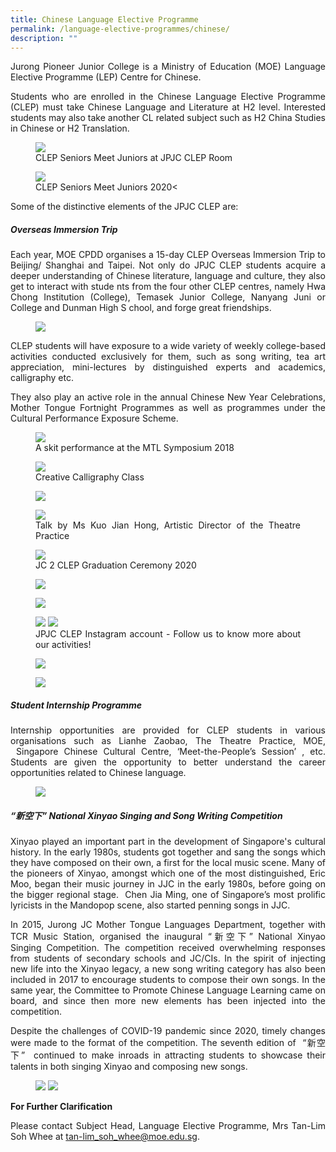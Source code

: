 ```yaml
---
title: Chinese Language Elective Programme
permalink: /language-elective-programmes/chinese/
description: ""
---
```


<div align=justify>
<p>
Jurong Pioneer Junior College is a Ministry of Education (MOE) Language Elective Programme (LEP) Centre for Chinese.</p>

<p>
Students who are enrolled in the Chinese Language Elective Programme (CLEP) must take Chinese Language and Literature at H2 level. Interested students may also take another CL related subject such as H2 China Studies in Chinese or H2 Translation.</p>

<figure>
<img src="/images/CLEP%201.jpg">
<figcaption>CLEP Seniors Meet Juniors  at JPJC CLEP Room</figcaption></figure>

<figure>
<img src="/images/CLEP%202.jpg">
<figcaption>CLEP Seniors Meet Juniors 2020<</figcaption></figure>

<p>
Some of the distinctive elements of the JPJC CLEP are:</p>

<h5><strong>Overseas Immersion Trip</strong></h5>

<p>
Each year, MOE CPDD organises a 15-day CLEP Overseas Immersion Trip to Beijing/ Shanghai and Taipei. Not only do JPJC CLEP students acquire a deeper understanding of Chinese literature, language and culture, they also get to interact with stude nts from the four other CLEP centres, namely Hwa Chong Institution (College), Temasek Junior College, Nanyang Juni or College and Dunman High S chool, and forge great friendships.</p>

<figure>
	<img src="/images/CLEP%203.png"></figure>

<p>
CLEP students will have exposure to a wide variety of weekly college-based activities conducted exclusively for them, such as song writing, tea art appreciation, mini-lectures by distinguished experts and academics, calligraphy etc.</p>

<p>
They also play an active role in the annual Chinese New Year Celebrations, Mother Tongue Fortnight Programmes as well as programmes under the Cultural Performance Exposure Scheme.</p>

<figure>
<img src="/images/CLEP%204.jpg">
<figcaption>A skit performance at the MTL Symposium 2018</figcaption></figure>
	
<figure>
<img src="/images/CLEP%205.png">
<figcaption>Creative Calligraphy Class</figcaption></figure>

<figure>
<img src="/images/CLEP%206.png"></figure>

<figure>
<img src="/images/CLEP%207.png">
<figcaption>Talk by Ms Kuo Jian Hong, Artistic Director of the Theatre Practice</figcaption></figure>

<figure>
<img src="/images/CLEP%208.jpg">
<figcaption>JC 2 CLEP Graduation Ceremony 2020</figcaption></figure>

<figure>
<img src="/images/CLEP%209.jpg"></figure>

<figure>
	<img src="/images/CLEP%2010.jpg"></figure>

<figure>
<img src="/images/CLEP%2011.jpg">
<img src="/images/CLEP%2012.jpg">
<figcaption>JPJC CLEP Instagram account - Follow us to know more about our activities!</figcaption></figure>

<figure>
<img src="/images/CLEP%2013.jpg"></figure>

<figure>
<img src="/images/CLEP%2014.jpg"></figure>

<h5><strong>Student Internship Programme</strong></h5>

<p>
Internship opportunities are provided for CLEP students in various organisations such as Lianhe Zaobao, The Theatre Practice, MOE,  Singapore Chinese Cultural Centre, ‘Meet-the-People’s Session’ , etc. Students are given the opportunity to better understand the career opportunities related to Chinese language.</p>

<figure>
<img src="/images/CLEP%2015.jpg">
</figure>

<h5><strong>“新空下” National Xinyao Singing and Song Writing Competition</strong></h5>
<p>
Xinyao played an important part in the development of Singapore's cultural history. In the early 1980s, students got together and sang the songs which they have composed on their own, a first for the local music scene. Many of the pioneers of Xinyao, amongst which one of the most distinguished, Eric Moo, began their music journey in JJC in the early 1980s, before going on the bigger regional stage.  Chen Jia Ming, one of Singapore’s most prolific lyricists in the Mandopop scene, also started penning songs in JJC.</p>

<p>
In 2015, Jurong JC Mother Tongue Languages Department, together with TCR Music Station, organised the inaugural “新空下” National Xinyao Singing Competition. The competition received overwhelming responses from students of secondary schools and JC/CIs. In the spirit of injecting new life into the Xinyao legacy, a new song writing category has also been included in 2017 to encourage students to compose their own songs. In the same year, the Committee to Promote Chinese Language Learning came on board, and since then more new elements has been injected into the competition.</p>

<p>
Despite the challenges of COVID-19 pandemic since 2020, timely changes were made to the format of the competition. The seventh edition of  “新空下”  continued to make inroads in attracting students to showcase their talents in both singing Xinyao and composing new songs.</p>

<figure>
<img src="/images/CLEP%2016.jpg">
<img src="/images/CLEP%2017.jpg">
</figure>

<strong>For Further Clarification</strong>
<p>
Please contact Subject Head, Language Elective Programme, Mrs Tan-Lim Soh Whee at <a href="mailto:tan-lim_soh_whee@moe.edu.sg">tan-lim_soh_whee@moe.edu.sg</a>.</p>